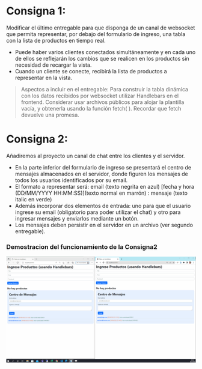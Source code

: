 # Consigna 1:  
Modificar el último entregable para que disponga de un canal de websocket que permita representar, por debajo del formulario de ingreso, una tabla con la lista de productos en tiempo real. 
- Puede haber varios clientes conectados simultáneamente y en cada uno de ellos se reflejarán los cambios que se realicen en los productos sin necesidad de recargar la vista.
- Cuando un cliente se conecte, recibirá la lista de productos a representar en la vista.

> Aspectos a incluir en el entregable:
Para construir la tabla dinámica con los datos recibidos por websocket utilizar Handlebars en el frontend. Considerar usar archivos públicos para alojar la plantilla vacía, y obtenerla usando la función fetch( ). Recordar que fetch devuelve una promesa.


# Consigna 2:  
Añadiremos al proyecto un canal de chat entre los clientes y el servidor.
- En la parte inferior del formulario de ingreso se presentará el centro de mensajes almacenados en el servidor, donde figuren los mensajes de todos los usuarios identificados por su email.
- El formato a representar será: email (texto negrita en azul) [fecha y hora (DD/MM/YYYY HH:MM:SS)](texto normal en marrón) : mensaje (texto italic en verde) 
- Además incorporar dos elementos de entrada: uno para que el usuario ingrese su email (obligatorio para poder utilizar el chat) y otro para ingresar mensajes y enviarlos mediante un botón. 
- Los mensajes deben persistir en el servidor en un archivo (ver segundo entregable).

### Demostracion del funcionamiento de la Consigna2
![image](https://github.com/carlosmbelmonte/repoBackend/blob/main/desafio_Websockets/Websockets_Chat.gif)